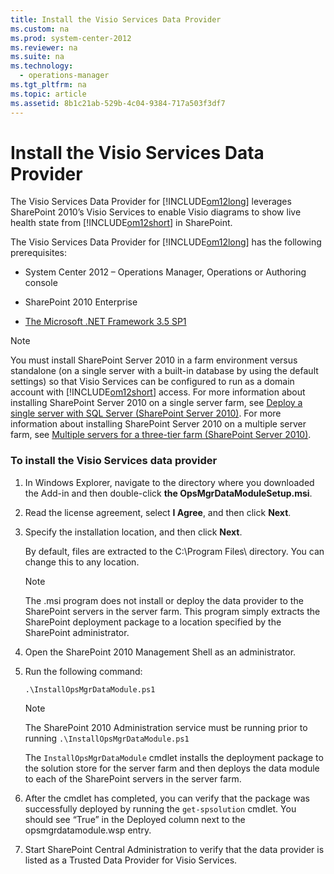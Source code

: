 ```yaml
---
title: Install the Visio Services Data Provider
ms.custom: na
ms.prod: system-center-2012
ms.reviewer: na
ms.suite: na
ms.technology: 
  - operations-manager
ms.tgt_pltfrm: na
ms.topic: article
ms.assetid: 8b1c21ab-529b-4c04-9384-717a503f3df7
---
```

# Install the Visio Services Data Provider
The Visio Services Data Provider for [!INCLUDE[om12long](Token/om12long_md.md)] leverages SharePoint 2010’s Visio Services to enable Visio diagrams to show live health state from [!INCLUDE[om12short](Token/om12short_md.md)] in SharePoint.

The Visio Services Data Provider for [!INCLUDE[om12long](Token/om12long_md.md)] has the following prerequisites:

-   System Center 2012 – Operations Manager, Operations or Authoring console

-   SharePoint 2010 Enterprise

-   [The Microsoft .NET Framework 3.5 SP1](http://go.microsoft.com/fwlink/?LinkID=131605)

> [!NOTE]
> You must install SharePoint Server 2010 in a farm environment versus standalone \(on a single server with a built\-in database by using the default settings\) so that Visio Services can be configured to run as a domain account with [!INCLUDE[om12short](Token/om12short_md.md)] access. For more information about installing SharePoint Server 2010 on a single server farm, see [Deploy a single server with SQL Server \(SharePoint Server 2010\)](http://go.microsoft.com/fwlink/?LinkID=102798). For more information about installing SharePoint Server 2010 on a multiple server farm, see [Multiple servers for a three\-tier farm \(SharePoint Server 2010\)](http://go.microsoft.com/fwlink/?LinkID=244297).

### To install the Visio Services data provider

1.  In Windows Explorer, navigate to the directory where you downloaded the Add\-in and then double\-click **the OpsMgrDataModuleSetup.msi**.

2.  Read the license agreement, select **I Agree**, and then click **Next**.

3.  Specify the installation location, and then click **Next**.

    By default, files are extracted to the C:\\Program Files\\ directory. You can change this to any location.

    > [!NOTE]
    > The .msi program does not install or deploy the data provider to the SharePoint servers in the server farm. This program simply extracts the SharePoint deployment package to a location specified by the SharePoint administrator.

4.  Open the SharePoint 2010 Management Shell as an administrator.

5.  Run the following command:

    ```
    .\InstallOpsMgrDataModule.ps1
    ```

    > [!NOTE]
    > The SharePoint 2010 Administration service must be running prior to running `.\InstallOpsMgrDataModule.ps1`

    The `InstallOpsMgrDataModule` cmdlet installs the deployment package to the solution store for the server farm and then deploys the data module to each of the SharePoint servers in the server farm.

6.  After the cmdlet has completed, you can verify that the package was successfully deployed by running the `get-spsolution` cmdlet. You should see “True” in the Deployed column next to the opsmgrdatamodule.wsp entry.

7.  Start SharePoint Central Administration to verify that the data provider is listed as a Trusted Data Provider for Visio Services.


